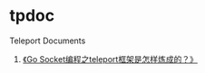 # tpdoc

Teleport Documents

1. [《Go Socket编程之teleport框架是怎样炼成的？》](https://github.com/henrylee2cn/tpdoc/blob/master/01/README.md)
